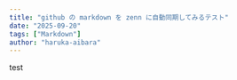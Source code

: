 ```yaml
---
title: "github の markdown を zenn に自動同期してみるテスト"
date: "2025-09-20"
tags: ["Markdown"]
author: "haruka-aibara"
---
```


test